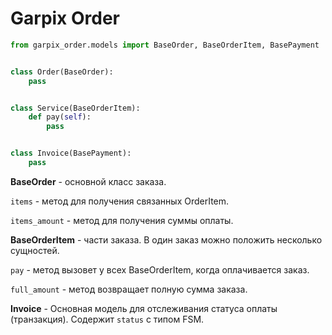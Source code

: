 # Garpix Order

```python
from garpix_order.models import BaseOrder, BaseOrderItem, BasePayment


class Order(BaseOrder):
    pass


class Service(BaseOrderItem):
    def pay(self):
        pass


class Invoice(BasePayment):
    pass
```

**BaseOrder** - основной класс заказа.

`items` - метод для получения связанных OrderItem.

`items_amount` - метод для получения суммы оплаты.

**BaseOrderItem** - части заказа. В один заказ можно положить несколько сущностей.

`pay` - метод вызовет у всех BaseOrderItem, когда оплачивается заказ.

`full_amount` - метод возвращает полную сумма заказа. 

**Invoice** - Основная модель для отслеживания статуса оплаты (транзакция). Содержит `status` с типом FSM.
